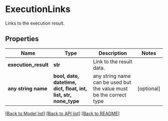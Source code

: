 # ExecutionLinks

Links to the execution result.

## Properties
Name | Type | Description | Notes
------------ | ------------- | ------------- | -------------
**execution_result** | **str** | Link to the result data. | 
**any string name** | **bool, date, datetime, dict, float, int, list, str, none_type** | any string name can be used but the value must be the correct type | [optional]

[[Back to Model list]](../README.md#documentation-for-models) [[Back to API list]](../README.md#documentation-for-api-endpoints) [[Back to README]](../README.md)


